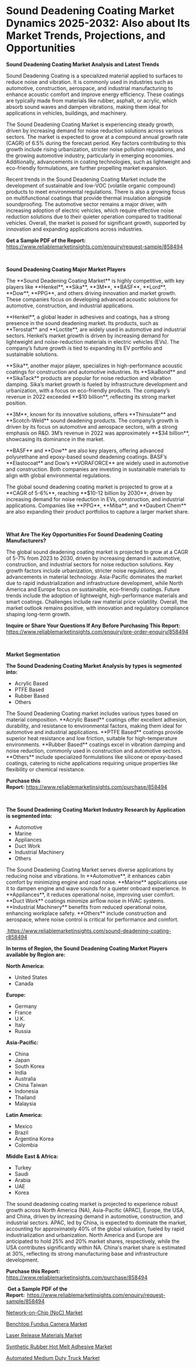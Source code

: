 <p><h1>Sound Deadening Coating Market Dynamics 2025-2032: Also about Its Market Trends, Projections, and Opportunities</h1></p><p><strong>Sound Deadening Coating Market Analysis and Latest Trends</strong></p>
<p><p>Sound Deadening Coating is a specialized material applied to surfaces to reduce noise and vibration. It is commonly used in industries such as automotive, construction, aerospace, and industrial manufacturing to enhance acoustic comfort and improve energy efficiency. These coatings are typically made from materials like rubber, asphalt, or acrylic, which absorb sound waves and dampen vibrations, making them ideal for applications in vehicles, buildings, and machinery.</p><p>The Sound Deadening Coating Market is experiencing steady growth, driven by increasing demand for noise reduction solutions across various sectors. The market is expected to grow at a compound annual growth rate (CAGR) of 6.5% during the forecast period. Key factors contributing to this growth include rising urbanization, stricter noise pollution regulations, and the growing automotive industry, particularly in emerging economies. Additionally, advancements in coating technologies, such as lightweight and eco-friendly formulations, are further propelling market expansion.</p><p>Recent trends in the Sound Deadening Coating Market include the development of sustainable and low-VOC (volatile organic compound) products to meet environmental regulations. There is also a growing focus on multifunctional coatings that provide thermal insulation alongside soundproofing. The automotive sector remains a major driver, with increasing adoption of electric vehicles, which require effective noise reduction solutions due to their quieter operation compared to traditional vehicles. Overall, the market is poised for significant growth, supported by innovation and expanding applications across industries.</p></p>
<p><strong>Get a Sample PDF of the Report:&nbsp;</strong> <a href="https://www.reliablemarketinsights.com/enquiry/request-sample/858494?utm_campaign=2013&utm_medium=2&utm_source=Github&utm_content=ia&utm_term=25012025&utm_id=sound-deadening-coating">https://www.reliablemarketinsights.com/enquiry/request-sample/858494</a></p>
<p>&nbsp;</p>
<p><strong>Sound Deadening Coating Major Market Players</strong></p>
<p><p>The **Sound Deadening Coating Market** is highly competitive, with key players like **Henkel**, **Sika**, **3M**, **BASF**, **Lord**, **Dow**, **PPG**, and others driving innovation and market growth. These companies focus on developing advanced acoustic solutions for automotive, construction, and industrial applications.</p><p>**Henkel**, a global leader in adhesives and coatings, has a strong presence in the sound deadening market. Its products, such as **Terostat** and **Loctite**, are widely used in automotive and industrial sectors. Henkel’s market growth is driven by increasing demand for lightweight and noise-reduction materials in electric vehicles (EVs). The company’s future growth is tied to expanding its EV portfolio and sustainable solutions.</p><p>**Sika**, another major player, specializes in high-performance acoustic coatings for construction and automotive industries. Its **SikaBond** and **SikaTack** products are popular for noise reduction and vibration damping. Sika’s market growth is fueled by infrastructure development and urbanization, with a focus on eco-friendly products. The company’s revenue in 2022 exceeded **$10 billion**, reflecting its strong market position.</p><p>**3M**, known for its innovative solutions, offers **Thinsulate** and **Scotch-Weld** sound deadening products. The company’s growth is driven by its focus on automotive and aerospace sectors, with a strong emphasis on R&D. 3M’s revenue in 2022 was approximately **$34 billion**, showcasing its dominance in the market.</p><p>**BASF** and **Dow** are also key players, offering advanced polyurethane and epoxy-based sound deadening coatings. BASF’s **Elastocoat** and Dow’s **VORAFORCE** are widely used in automotive and construction. Both companies are investing in sustainable materials to align with global environmental regulations.</p><p>The global sound deadening coating market is projected to grow at a **CAGR of 5-6%**, reaching **$10-12 billion by 2030**, driven by increasing demand for noise reduction in EVs, construction, and industrial applications. Companies like **PPG**, **Miba**, and **Daubert Chem** are also expanding their product portfolios to capture a larger market share.</p></p>
<p>&nbsp;</p>
<p><strong>What Are The Key Opportunities For Sound Deadening Coating Manufacturers?</strong></p>
<p><p>The global sound deadening coating market is projected to grow at a CAGR of 5-7% from 2023 to 2030, driven by increasing demand in automotive, construction, and industrial sectors for noise reduction solutions. Key growth factors include urbanization, stricter noise regulations, and advancements in material technology. Asia-Pacific dominates the market due to rapid industrialization and infrastructure development, while North America and Europe focus on sustainable, eco-friendly coatings. Future trends include the adoption of lightweight, high-performance materials and smart coatings. Challenges include raw material price volatility. Overall, the market outlook remains positive, with innovation and regulatory compliance shaping long-term growth.</p></p>
<p><strong>Inquire or Share Your Questions If Any Before Purchasing This Report:</strong> <a href="https://www.reliablemarketinsights.com/enquiry/pre-order-enquiry/858494?utm_campaign=2013&utm_medium=2&utm_source=Github&utm_content=ia&utm_term=25012025&utm_id=sound-deadening-coating">https://www.reliablemarketinsights.com/enquiry/pre-order-enquiry/858494</a></p>
<p>&nbsp;</p>
<p><strong>Market Segmentation</strong></p>
<p><strong>The Sound Deadening Coating Market Analysis by types is segmented into:</strong></p>
<p><ul><li>Acrylic Based</li><li>PTFE Based</li><li>Rubber Based</li><li>Others</li></ul></p>
<p><p>The Sound Deadening Coating market includes various types based on material composition. **Acrylic Based** coatings offer excellent adhesion, durability, and resistance to environmental factors, making them ideal for automotive and industrial applications. **PTFE Based** coatings provide superior heat resistance and low friction, suitable for high-temperature environments. **Rubber Based** coatings excel in vibration damping and noise reduction, commonly used in construction and automotive sectors. **Others** include specialized formulations like silicone or epoxy-based coatings, catering to niche applications requiring unique properties like flexibility or chemical resistance.</p></p>
<p><strong>Purchase this Report:&nbsp;</strong><a href="https://www.reliablemarketinsights.com/purchase/858494?utm_campaign=2013&utm_medium=2&utm_source=Github&utm_content=ia&utm_term=25012025&utm_id=sound-deadening-coating">https://www.reliablemarketinsights.com/purchase/858494</a></p>
<p>&nbsp;</p>
<p><strong>The Sound Deadening Coating Market Industry Research by Application is segmented into:</strong></p>
<p><ul><li>Automotive</li><li>Marine</li><li>Appliances</li><li>Duct Work</li><li>Industrial Machinery</li><li>Others</li></ul></p>
<p><p>The Sound Deadening Coating Market serves diverse applications by reducing noise and vibrations. In **Automotive**, it enhances cabin comfort by minimizing engine and road noise. **Marine** applications use it to dampen engine and wave sounds for a quieter onboard experience. In **Appliances**, it reduces operational noise, improving user comfort. **Duct Work** coatings minimize airflow noise in HVAC systems. **Industrial Machinery** benefits from reduced operational noise, enhancing workplace safety. **Others** include construction and aerospace, where noise control is critical for performance and comfort.</p></p>
<p><a href="https://www.reliablemarketinsights.com/sound-deadening-coating-r858494?utm_campaign=2013&utm_medium=2&utm_source=Github&utm_content=ia&utm_term=25012025&utm_id=sound-deadening-coating">&nbsp;https://www.reliablemarketinsights.com/sound-deadening-coating-r858494</a></p>
<p><strong>In terms of Region, the Sound Deadening Coating Market Players available by Region are:</strong></p>
<p>
    <p> <strong> North America: </strong>
        <ul>
            <li>United States</li>
            <li>Canada</li>
        </ul>
        </p> 
    <p> <strong> Europe: </strong>
        <ul>
            <li>Germany</li>
            <li>France</li>
            <li>U.K.</li>
            <li>Italy</li>
            <li>Russia</li>
        </ul>
        </p> 
    <p> <strong> Asia-Pacific: </strong>
        <ul>
            <li>China</li>
            <li>Japan</li>
            <li>South Korea</li>
            <li>India</li>
            <li>Australia</li>
            <li>China Taiwan</li>
            <li>Indonesia</li>
            <li>Thailand</li>
            <li>Malaysia</li>
        </ul>
        </p> 
    <p> <strong> Latin America: </strong>
        <ul>
            <li>Mexico</li>
            <li>Brazil</li>
            <li>Argentina Korea</li>
            <li>Colombia</li>
        </ul>
        </p> 
    <p> <strong> Middle East & Africa: </strong>
        <ul>
            <li>Turkey</li>
            <li>Saudi</li>
            <li>Arabia</li>
            <li>UAE</li>
            <li>Korea</li>
        </ul>
    </p>
    </p>
<p><p>The sound deadening coating market is projected to experience robust growth across North America (NA), Asia-Pacific (APAC), Europe, the USA, and China, driven by increasing demand in automotive, construction, and industrial sectors. APAC, led by China, is expected to dominate the market, accounting for approximately 40% of the global valuation, fueled by rapid industrialization and urbanization. North America and Europe are anticipated to hold 25% and 20% market shares, respectively, while the USA contributes significantly within NA. China's market share is estimated at 30%, reflecting its strong manufacturing base and infrastructure development.</p></p>
<p><strong>Purchase this Report: </strong><a href="https://www.reliablemarketinsights.com/purchase/858494?utm_campaign=2013&utm_medium=2&utm_source=Github&utm_content=ia&utm_term=25012025&utm_id=sound-deadening-coating">https://www.reliablemarketinsights.com/purchase/858494</a></p>
<p>&nbsp;<strong>Get a Sample PDF of the Report:&nbsp;&nbsp;</strong><a href="https://www.reliablemarketinsights.com/enquiry/request-sample/858494?utm_campaign=2013&utm_medium=2&utm_source=Github&utm_content=ia&utm_term=25012025&utm_id=sound-deadening-coating">https://www.reliablemarketinsights.com/enquiry/request-sample/858494</a></p>
<p><strong></strong></p>
<p><p><a href="https://www.linkedin.com/pulse/network-on-chip-noc-market-research-report-detail-laying-groundwork-fbqic?utm_campaign=2013&utm_medium=2&utm_source=Github&utm_content=ia&utm_term=25012025&utm_id=sound-deadening-coating">Network-on-Chip (NoC) Market</a></p><p><a href="https://www.linkedin.com/pulse/benchtop-fundus-camera-market-analysis-comprehensive-industry-ecrge?utm_campaign=2013&utm_medium=2&utm_source=Github&utm_content=ia&utm_term=25012025&utm_id=sound-deadening-coating">Benchtop Fundus Camera Market</a></p><p><a href="https://www.linkedin.com/pulse/global-laser-release-materials-market-analysis-explosive-zkfre?utm_campaign=2013&utm_medium=2&utm_source=Github&utm_content=ia&utm_term=25012025&utm_id=sound-deadening-coating">Laser Release Materials Market</a></p><p><a href="https://www.linkedin.com/pulse/key-drivers-synthetic-rubber-hot-melt-adhesive-market-wzire?utm_campaign=2013&utm_medium=2&utm_source=Github&utm_content=ia&utm_term=25012025&utm_id=sound-deadening-coating">Synthetic Rubber Hot Melt Adhesive Market</a></p><p><a href="https://www.linkedin.com/pulse/automated-medium-duty-truck-analysis-highlights-key-growth-forecasts-nmymc?utm_campaign=2013&utm_medium=2&utm_source=Github&utm_content=ia&utm_term=25012025&utm_id=sound-deadening-coating">Automated Medium Duty Truck Market</a></p></p>